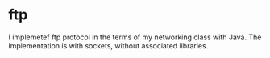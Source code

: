# ftp


I implemetef ftp protocol in the terms of my networking class
with Java.
The implementation is with sockets, without associated libraries.
